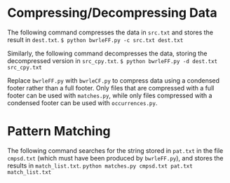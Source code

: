 
# Compressing/Decompressing Data

The following command compresses the data in `src.txt` and stores the result in `dest.txt`.
`$ python bwrleFF.py -c src.txt dest.txt`

Similarly, the following command decompresses the data, storing the decompressed version in `src_cpy.txt`.
`$ python bwrleFF.py -d dest.txt src_cpy.txt`

Replace `bwrleFF.py` with `bwrleCF.py` to compress data using a condensed footer rather than a full footer. Only files that are compressed with a full footer can be used with `matches.py`, while only files compressed with a condensed footer can be used with `occurrences.py`.


# Pattern Matching

The following command searches for the string stored in `pat.txt` in the file `cmpsd.txt` (which must have been produced by `bwrleFF.py`), and stores the results in `match_list.txt`.
`python matches.py cmpsd.txt pat.txt match_list.txt`